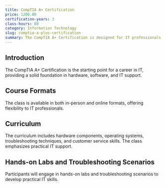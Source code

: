 ```yaml
---
title: CompTIA A+ Certification
price: 1200.00
certification-years: 3
class-hours: 80
category: Information Technology
slug: comptia-a-plus-certification
summary: The CompTIA A+ Certification is designed for IT professionals seeking to establish a strong foundation in IT fundamentals. This comprehensive class covers hardware, software, troubleshooting, and customer service. It equips candidates with the skills needed to support and maintain IT systems.
---
```


## Introduction

The CompTIA A+ Certification is the starting point for a career in IT, providing a solid foundation in hardware, software, and IT support.

## Course Formats

The class is available in both in-person and online formats, offering flexibility to IT professionals.

## Curriculum

The curriculum includes hardware components, operating systems, troubleshooting techniques, and customer service skills. The class emphasizes practical IT support.

## Hands-on Labs and Troubleshooting Scenarios

Participants will engage in hands-on labs and troubleshooting scenarios to develop practical IT skills.

